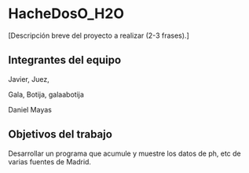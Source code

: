 # HacheDosO_H2O

[Descripción breve del proyecto a realizar (2-3 frases).]

## Integrantes del equipo

Javier, Juez, 

Gala, Botija, galaabotija

Daniel Mayas

## Objetivos del trabajo

Desarrollar un programa que acumule y muestre los datos de ph, etc de varias fuentes de Madrid. 
